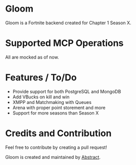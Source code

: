 # Gloom
Gloom is a Fortnite backend created for Chapter 1 Season X.

# Supported MCP Operations
All are mocked as of now.

# Features / To/Do
- Provide support for both PostgreSQL and MongoDB
- Add VBucks on kill and win
- XMPP and Matchmaking with Queues
- Arena with proper point storement and more
- Support for more seasons than Season X

# Credits and Contribution
Feel free to contribute by creating a pull request!

Gloom is created and maintained by [Abstract](https://discord.com/users/1247746941765419135).
